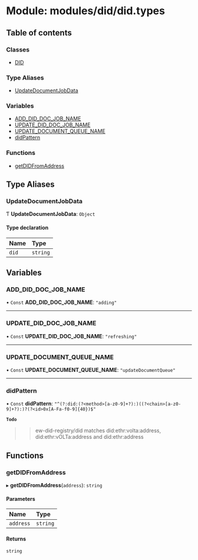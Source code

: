 # Module: modules/did/did.types

## Table of contents

### Classes

- [DID](../classes/modules_did_did_types.DID.md)

### Type Aliases

- [UpdateDocumentJobData](modules_did_did_types.md#updatedocumentjobdata)

### Variables

- [ADD\_DID\_DOC\_JOB\_NAME](modules_did_did_types.md#add_did_doc_job_name)
- [UPDATE\_DID\_DOC\_JOB\_NAME](modules_did_did_types.md#update_did_doc_job_name)
- [UPDATE\_DOCUMENT\_QUEUE\_NAME](modules_did_did_types.md#update_document_queue_name)
- [didPattern](modules_did_did_types.md#didpattern)

### Functions

- [getDIDFromAddress](modules_did_did_types.md#getdidfromaddress)

## Type Aliases

### UpdateDocumentJobData

Ƭ **UpdateDocumentJobData**: `Object`

#### Type declaration

| Name | Type |
| :------ | :------ |
| `did` | `string` |

## Variables

### ADD\_DID\_DOC\_JOB\_NAME

• `Const` **ADD\_DID\_DOC\_JOB\_NAME**: ``"adding"``

___

### UPDATE\_DID\_DOC\_JOB\_NAME

• `Const` **UPDATE\_DID\_DOC\_JOB\_NAME**: ``"refreshing"``

___

### UPDATE\_DOCUMENT\_QUEUE\_NAME

• `Const` **UPDATE\_DOCUMENT\_QUEUE\_NAME**: ``"updateDocumentQueue"``

___

### didPattern

• `Const` **didPattern**: ``"^(?:did:(?<method>[a-z0-9]+?):)((?<chain>[a-z0-9]+?):)?(?<id>0x[A-Fa-f0-9]{40})$"``

**`Todo`**

>> ew-did-registry/did
matches did:ethr:volta:address, did:ethr:vOLTa:address and did:ethr:address

## Functions

### getDIDFromAddress

▸ **getDIDFromAddress**(`address`): `string`

#### Parameters

| Name | Type |
| :------ | :------ |
| `address` | `string` |

#### Returns

`string`

